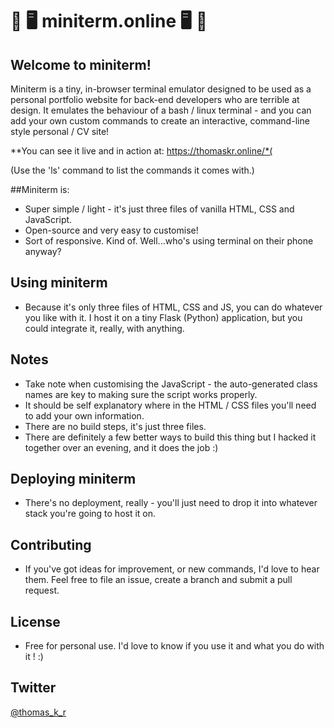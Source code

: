 # 🎉 🖥️ miniterm.online 🖥️ 🎉

## Welcome to miniterm!

Miniterm is a tiny, in-browser terminal emulator designed to be used as a
personal portfolio website for back-end developers who are terrible at design. It
emulates the behaviour of a bash / linux terminal - and you can add your own
custom commands to create an interactive, command-line style personal / CV site!

**You can see it live and in action at: https://thomaskr.online/*(

(Use the 'ls' command to list the commands it comes with.)

##Miniterm is:

* Super simple / light - it's just three files of vanilla HTML, CSS and
 JavaScript.
* Open-source and very easy to customise!
* Sort of responsive. Kind of. Well...who's using terminal on their phone
 anyway?

## Using miniterm

* Because it's only three files of HTML, CSS and JS, you can do whatever you
 like with it. I host it on a tiny Flask (Python) application, but you could
 integrate it, really, with anything.

## Notes

* Take note when customising the JavaScript - the auto-generated class names
 are key to making sure the script works properly.
* It should be self explanatory where in the HTML / CSS files you'll need to
 add your own information.
* There are no build steps, it's just three files.
* There are definitely a few better ways to build this thing but I hacked it
 together over an evening, and it does the job :)

## Deploying miniterm

* There's no deployment, really - you'll just need to drop it into whatever
 stack you're going to host it on.
 
## Contributing

* If you've got ideas for improvement, or new commands, I'd love to hear them. 
Feel free to file an issue, create a branch and submit a pull request.

## License

* Free for personal use. I'd love to know if you use it and what you do with it
! :)

## Twitter

 [@thomas_k_r](https://twitter.com/thomas_k_r)